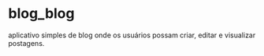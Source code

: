 # blog_blog

aplicativo simples de blog onde os usuários possam criar, editar e visualizar postagens.
